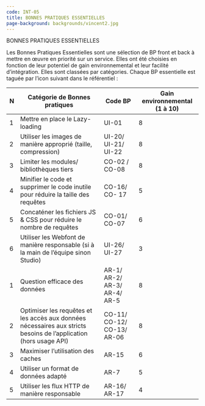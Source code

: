 ```yaml
---
code: INT-05
title: BONNES PRATIQUES ESSENTIELLES
page-background: backgrounds/vincent2.jpg
---
```

BONNES PRATIQUES ESSENTIELLES

Les Bonnes Pratiques Essentielles sont une sélection de BP front et back à mettre en œuvre en priorité sur un service.
Elles ont été choisies en fonction de leur potentiel de gain environnemental et leur facilité d’intégration. Elles sont classées par catégories.
Chaque BP essentielle est taguée par l’icon suivant dans le référentiel :

| N | Catégorie de Bonnes pratiques                                                                                               | Code BP                      | Gain environnemental (1 à 10) |
| - | ---------------------------------------------------------------------------------------------------------------------------- | ---------------------------- | ------------------------------ |
| 1 | Mettre en place le Lazy-loading                                                                                              | UI-01                        | 8                              |
| 2 | Utiliser les images de manière approprié (taille, compression)                                                             | UI-20/ UI-21/ UI-22          | 8                              |
| 3 | Limiter les modules/ bibliothèques tiers                                                                                    | CO-02 / CO-08                | 8                              |
| 4 | Minifier le code et supprimer le code inutile pour réduire la taille des requêtes                                          | CO-16/ CO- 17                | 5                              |
| 5 | Concaténer les fichiers JS & CSS pour réduire le nombre de requêtes                                                       | CO-01/ CO-07                 | 6                              |
| 6 | Utiliser les Webfont de manière responsable (si à la main de l’équipe sinon Studio)                                      | UI-26/ UI-27                 | 3                              |
| 1 | Question efficace des données                                                                                               | AR-1/ AR-2/ AR-3/ AR-4/ AR-5 | 8                              |
| 2 | Optimiser les requêtes et les accès aux données nécessaires aux stricts besoins de l’application<br /> (hors usage API) | CO-11/ CO-12/ CO-13/ AR-06   | 8                              |
| 3 | Maximiser l’utilisation des caches                                                                                          | AR-15                        | 6                              |
| 4 | Utiliser un format de données adapté                                                                                       | AR-7                         | 5                              |
| 5 | Utiliser les flux HTTP de manière responsable                                                                               | AR-16/ AR-17                 | 4                              |
